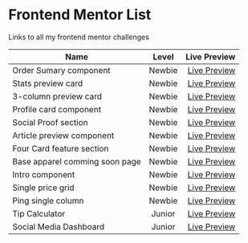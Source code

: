 # Frontend Mentor List
Links to all my frontend mentor challenges

| Name | Level | Live Preview |
| ---- | :---: | -----------: |
| Order Sumary component | Newbie | [Live Preview](https://caresle.github.io/order-summary-card-solution/) |
| Stats preview card | Newbie | [Live Preview](https://caresle.github.io/stats-preview-card-component/) |
| 3-column preview card | Newbie | [Live Preview](https://caresle.github.io/3-column-preview-card-component/) |
| Profile card component | Newbie | [Live Preview](https://caresle.github.io/profile-card-component/) |
| Social Proof section | Newbie | [Live Preview](https://caresle.github.io/social-proof-section/) |
| Article preview component | Newbie | [Live Preview](https://caresle.github.io/article-preview-component/) |
| Four Card feature section | Newbie | [Live Preview](https://caresle.github.io/four-card-feature-section/) |
| Base apparel comming soon page | Newbie | [Live Preview](https://caresle.github.io/base-apparel-coming-soon-page/) |
| Intro component | Newbie | [Live Preview](https://caresle.github.io/intro-component/) |
| Single price grid | Newbie | [Live Preview](https://caresle.github.io/single-price-grid-component/) |
| Ping single column | Newbie | [Live Preview](https://caresle.github.io/ping-coming-soon/) |
| Tip Calculator | Junior | [Live Preview](https://caresle.github.io/tip-calculator/) |
| Social Media Dashboard | Junior | [Live Preview](https://caresle.github.io/social-media-dashboard/) |